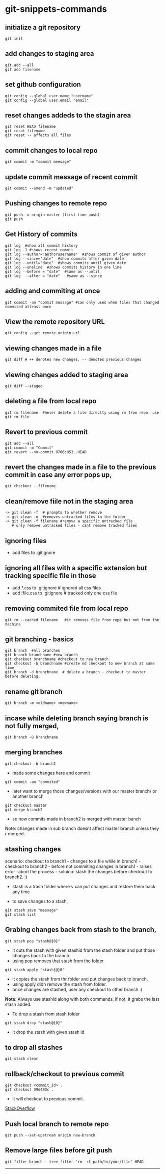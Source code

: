 # git-snippets-commands


## initialize a git repository
```git
git init
```

## add changes to staging area

```git
git add --all
git add filename
```

## set github configuration

```git
git config --global user.name "username"
git config --global user.email "email"
```

## reset changes addeds to the stagin area

```git
git reset HEAD filename
git reset filename
git reset -- affects all files
```
## commit changes to local repo

```git
git commit -m "commit meesage"
```

## update commit message of recent commit

```git
git commit --amend -m "updated"
```

## Pushing changes to remote repo

```git
git push -u origin master (first time push)
git push
```
## Get History of commits

```git
git log  #show all commit history
git log -1 #shows recent commit
git log --author="authorusername"  #shows commit of given author
git log --since="date"  #show commits after given date
git log --until="date"  #shows commits until given date
git log --oneline  #shows commits history in one line
git log --before = "date"  #same as --until
git log  --after = "date"   #same as --since
```
## adding and commiting at once

```git
git commit -am "commit message" #can only used when files that changed commited atleast once
```

## View the remote repository URL

```git
git config --get remote.origin.url
```

## viewing changes made in a file

```git
git diff # ++ denotes new changes, -- denotes previous changes
```

## viewing changes added to staging area

```git
git diff --staged
```

## deleting a file from local repo

```git
git rm filename  #never delete a file direclty using rm from repo, use git rm file
```

## Revert to previous commit

```git
git add --all
git commit -m "Commit"
git revert --no-commit 0766c053..HEAD
```

## revert the changes made in a file to the previous commit in case any error pops up,

```git 
git checkout --filename
```

## clean/remove fiile not in the staging area

```git
-> git clean -f  # prompts to whether remove
-> git clean -n  #removes untracked files in the folder
-> git clean -f filename #remove a specific untracked file
   # only remove untracked files - cant remove tracked files
```

## ignoring files
- add files to .gitignore

## ignoring all files with a specific extension but tracking specific file in those
- add *.css to .gitignore  # ignored all css files
- add !file.css to .gitignore # tracked only one css file


## removing commited file from local repo

```git
git rm --cached filename   #it removes file from repo but not from the machine
```

## git branching - basics

```git
git branch  #all branches
git branch branchname #new branch
git checkout branchname #checkout to new branch
git checkout -b branchname #create nd checkout to new branch at same time
git branch -d branchname  # delete a branch - checkout to master before deleting.
```

## rename git branch

```git
git branch -m <oldname> <newname>
```

## incase while deleting branch saying branch is not fully merged,

```git
git branch -D branchname
```

## merging branches

```git
git checkout -b branch2
```
- made some changes here and commit

```git
git commit -am "commited"
```

- later want to merge those changes/versions with our master branch/ or anpther branch

```git
git checkout master
git merge branch2
```
- so now commits made in branch2 is merged with master banch

Note: changes made in sub branch doesnt affect master branch unless they r merged.

## stashing changes

scenario:
	checkout to branch1 - changes to a file while in branch1 - checkout to branch2 - before not commiting changes in branch1 - raises error -abort the process - soluion: stash the changes before checkout to branch2. :)

- stash is a trash folder where v can put changes and restore them back any time

- to save changes to a stash,

```git
git stash save "message"
git stash list
```

## Grabing changes back from stash to the branch,

```git
git stash pop "stash@{0}"
```

- it cuts the stash with given stashid from the stash folder and put those changes back to the branch.
- using pop removes that stash from the folder 

```git
git stash apply "stash{@}0"
```

- it copies the stash from thr folder and put changes back to branch.
- using apply didn remove the stash from folder.
- once changes are stashed, user any checkout to other branch :)

**Note**: Always use stashid along with both commands. if not, it grabs the last stash added.

- To drop a stash from stash folder

```git
git stash drop "stash@{0}"
```
- it drop the stash with given stash id

## to drop all stashes

```git
git stash clear
```

## rollback/checkout to previous commit

```git
git checkout <commit_id> .
git checkout 09d483c .
```
- it will checkout to previous commit.

[StackOverflow](https://stackoverflow.com/a/2007704)

## Push local branch to remote repo

```git
git push --set-upstream origin new-branch
```

## Remove large files before git push

```git
git filter-branch --tree-filter 'rm -rf path/to/your/file' HEAD
```

---
